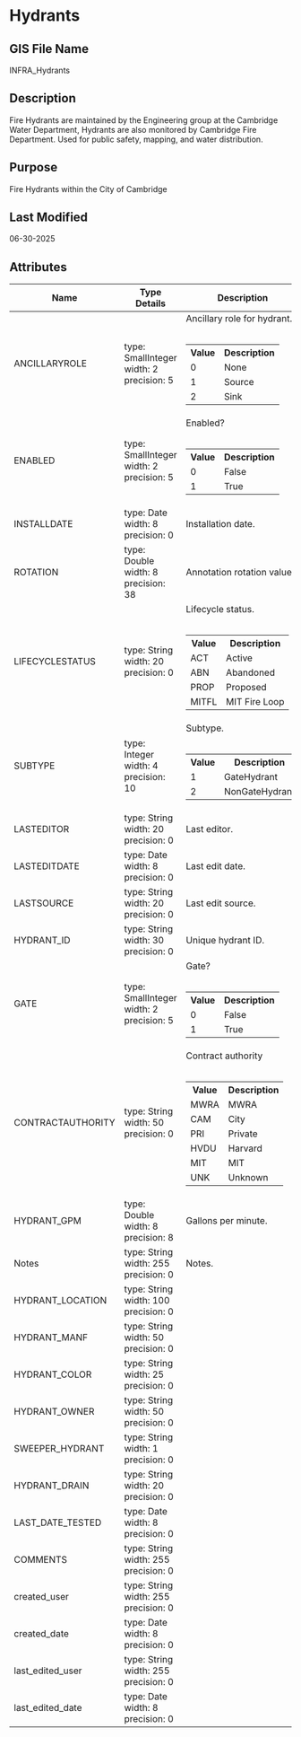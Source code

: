 # Hydrants
## GIS File Name
INFRA_Hydrants
## Description
<DIV STYLE="text-align:Left;"><DIV><DIV><P><SPAN>Fire Hydrants are maintained by the Engineering group at the Cambridge Water Department, Hydrants are also monitored by Cambridge Fire Department. Used for public safety, mapping, and water distribution.</SPAN></P></DIV></DIV></DIV>

## Purpose
Fire Hydrants within the City of Cambridge
## Last Modified
06-30-2025
## Attributes
|Name|Type Details|Description|
|----|------------|-----------|
|ANCILLARYROLE|type: SmallInteger<br/>width: 2<br/>precision: 5|Ancillary role for hydrant.<br/><br /><table><tr><th style="font-weight:bold;">Value</th><th style="font-weight:bold;">Description</th></tr><tr><td>0</td><td>None</td></tr><tr><td>1</td><td>Source</td></tr><tr><td>2</td><td>Sink</td></tr></table>|
|ENABLED|type: SmallInteger<br/>width: 2<br/>precision: 5|Enabled?<br/><br /><table><tr><th style="font-weight:bold;">Value</th><th style="font-weight:bold;">Description</th></tr><tr><td>0</td><td>False</td></tr><tr><td>1</td><td>True</td></tr></table>|
|INSTALLDATE|type: Date<br/>width: 8<br/>precision: 0|Installation date.|
|ROTATION|type: Double<br/>width: 8<br/>precision: 38|Annotation rotation value.|
|LIFECYCLESTATUS|type: String<br/>width: 20<br/>precision: 0|Lifecycle status.<br/><br /><table><tr><th style="font-weight:bold;">Value</th><th style="font-weight:bold;">Description</th></tr><tr><td>ACT</td><td>Active</td></tr><tr><td>ABN</td><td>Abandoned</td></tr><tr><td>PROP</td><td>Proposed</td></tr><tr><td>MITFL</td><td>MIT Fire Loop</td></tr></table>|
|SUBTYPE|type: Integer<br/>width: 4<br/>precision: 10|Subtype.<br/><br /><table><tr><th style="font-weight:bold;">Value</th><th style="font-weight:bold;">Description</th></tr><tr><td>1</td><td>GateHydrant</td></tr><tr><td>2</td><td>NonGateHydrant</td></tr></table>|
|LASTEDITOR|type: String<br/>width: 20<br/>precision: 0|Last editor.|
|LASTEDITDATE|type: Date<br/>width: 8<br/>precision: 0|Last edit date.|
|LASTSOURCE|type: String<br/>width: 20<br/>precision: 0|Last edit source.|
|HYDRANT_ID|type: String<br/>width: 30<br/>precision: 0|Unique hydrant ID.|
|GATE|type: SmallInteger<br/>width: 2<br/>precision: 5|Gate?<br/><br /><table><tr><th style="font-weight:bold;">Value</th><th style="font-weight:bold;">Description</th></tr><tr><td>0</td><td>False</td></tr><tr><td>1</td><td>True</td></tr></table>|
|CONTRACTAUTHORITY|type: String<br/>width: 50<br/>precision: 0|Contract authority<br/><br /><table><tr><th style="font-weight:bold;">Value</th><th style="font-weight:bold;">Description</th></tr><tr><td>MWRA</td><td>MWRA</td></tr><tr><td>CAM</td><td>City</td></tr><tr><td>PRI</td><td>Private</td></tr><tr><td>HVDU</td><td>Harvard</td></tr><tr><td>MIT</td><td>MIT</td></tr><tr><td>UNK</td><td>Unknown</td></tr></table>|
|HYDRANT_GPM|type: Double<br/>width: 8<br/>precision: 8|Gallons per minute.|
|Notes|type: String<br/>width: 255<br/>precision: 0|Notes.|
|HYDRANT_LOCATION|type: String<br/>width: 100<br/>precision: 0||
|HYDRANT_MANF|type: String<br/>width: 50<br/>precision: 0||
|HYDRANT_COLOR|type: String<br/>width: 25<br/>precision: 0||
|HYDRANT_OWNER|type: String<br/>width: 50<br/>precision: 0||
|SWEEPER_HYDRANT|type: String<br/>width: 1<br/>precision: 0||
|HYDRANT_DRAIN|type: String<br/>width: 20<br/>precision: 0||
|LAST_DATE_TESTED|type: Date<br/>width: 8<br/>precision: 0||
|COMMENTS|type: String<br/>width: 255<br/>precision: 0||
|created_user|type: String<br/>width: 255<br/>precision: 0||
|created_date|type: Date<br/>width: 8<br/>precision: 0||
|last_edited_user|type: String<br/>width: 255<br/>precision: 0||
|last_edited_date|type: Date<br/>width: 8<br/>precision: 0||
